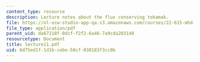 ```yaml
---
content_type: resource
description: Lecture notes about the flux conserving tokamak.
file: https://ol-ocw-studio-app-qa.s3.amazonaws.com/courses/22-615-mhd-theory-of-fusion-systems-spring-2007/6d75ed1f1d1bcebe58cf038183f3cc0b_lecture11.pdf
file_type: application/pdf
parent_uid: da67218f-0dcf-f2f2-6a46-7a9cda203148
resourcetype: Document
title: lecture11.pdf
uid: 6d75ed1f-1d1b-cebe-58cf-038183f3cc0b
---
```

